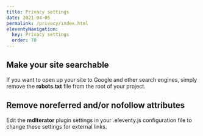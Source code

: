 ```yaml
---
title: Privacy settings 
date: 2021-04-05
permalink: /privacy/index.html
eleventyNavigation:
  key: Privacy settings
  order: 70 
---
```


## Make your site searchable

If you want to open up your site to Google and other search engines, simply remove the **robots.txt** file from the root of your project. 

## Remove noreferred and/or nofollow attributes

Edit the **mdIterator** plugin settings in your .eleventy.js configuration file to change these settings for external links.